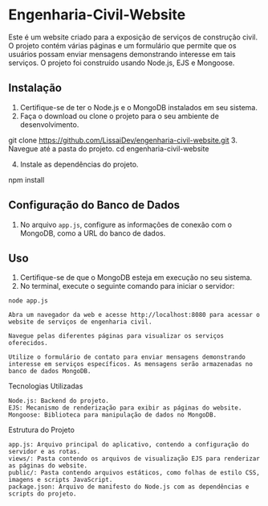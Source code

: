 # Engenharia-Civil-Website

Este é um website criado para a exposição de serviços de construção civil. O projeto contém várias páginas e um formulário que permite que os usuários possam enviar mensagens demonstrando interesse em tais serviços. O projeto foi construído usando Node.js, EJS e Mongoose.

## Instalação

1. Certifique-se de ter o Node.js e o MongoDB instalados em seu sistema.
2. Faça o download ou clone o projeto para o seu ambiente de desenvolvimento.

git clone https://github.com/LissaiDev/engenharia-civil-website.git
3. Navegue até a pasta do projeto.
cd engenharia-civil-website

4. Instale as dependências do projeto.

npm install

## Configuração do Banco de Dados

1. No arquivo `app.js`, configure as informações de conexão com o MongoDB, como a URL do banco de dados.

## Uso

1. Certifique-se de que o MongoDB esteja em execução no seu sistema.
2. No terminal, execute o seguinte comando para iniciar o servidor:

```
node app.js
```
    Abra um navegador da web e acesse http://localhost:8080 para acessar o website de serviços de engenharia civil.

    Navegue pelas diferentes páginas para visualizar os serviços oferecidos.

    Utilize o formulário de contato para enviar mensagens demonstrando interesse em serviços específicos. As mensagens serão armazenadas no banco de dados MongoDB.

Tecnologias Utilizadas

    Node.js: Backend do projeto.
    EJS: Mecanismo de renderização para exibir as páginas do website.
    Mongoose: Biblioteca para manipulação de dados no MongoDB.

Estrutura do Projeto

    app.js: Arquivo principal do aplicativo, contendo a configuração do servidor e as rotas.
    views/: Pasta contendo os arquivos de visualização EJS para renderizar as páginas do website.
    public/: Pasta contendo arquivos estáticos, como folhas de estilo CSS, imagens e scripts JavaScript.
    package.json: Arquivo de manifesto do Node.js com as dependências e scripts do projeto.
